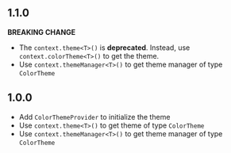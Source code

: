 ## 1.1.0

**BREAKING CHANGE**
* The `context.theme<T>()` is **deprecated**. Instead, use `context.colorTheme<T>()` to get the theme.
* Use `context.themeManager<T>()` to get theme manager of type `ColorTheme`

## 1.0.0

* Add `ColorThemeProvider` to initialize the theme
* Use `context.theme<T>()` to get theme of type `ColorTheme`
* Use `context.themeManager<T>()` to get theme manager of type `ColorTheme`

